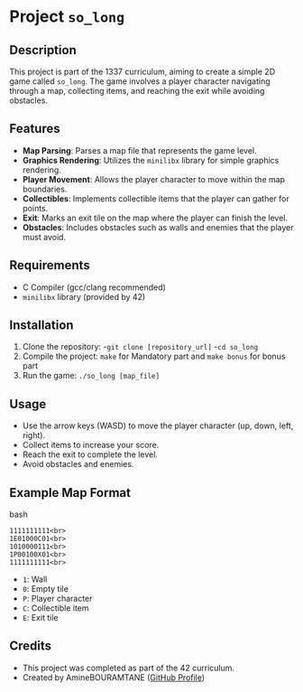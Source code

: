 # Project `so_long`

## Description
This project is part of the 1337 curriculum, aiming to create a simple 2D game called `so_long`. The game involves a player character navigating through a map, collecting items, and reaching the exit while avoiding obstacles.

## Features
- **Map Parsing**: Parses a map file that represents the game level.
- **Graphics Rendering**: Utilizes the `minilibx` library for simple graphics rendering.
- **Player Movement**: Allows the player character to move within the map boundaries.
- **Collectibles**: Implements collectible items that the player can gather for points.
- **Exit**: Marks an exit tile on the map where the player can finish the level.
- **Obstacles**: Includes obstacles such as walls and enemies that the player must avoid.

## Requirements
- C Compiler (gcc/clang recommended)
- `minilibx` library (provided by 42)

## Installation
1. Clone the repository:
  -`git clone [repository_url]`
  -`cd so_long`
2. Compile the project:
   `make` for Mandatory part and `make bonus` for bonus part
3. Run the game:
   ```./so_long [map_file]```

## Usage
- Use the arrow keys (WASD) to move the player character (up, down, left, right).
- Collect items to increase your score.
- Reach the exit to complete the level.
- Avoid obstacles and enemies.

## Example Map Format
bash
```
1111111111<br>
1E01000C01<br>
1010000111<br>
1P00100X01<br>
1111111111<br>
```
- `1`: Wall
- `0`: Empty tile
- `P`: Player character
- `C`: Collectible item
- `E`: Exit tile

## Credits
- This project was completed as part of the 42 curriculum.
- Created by AmineBOURAMTANE ([GitHub Profile](https://github.com/Aminebouramtane))

